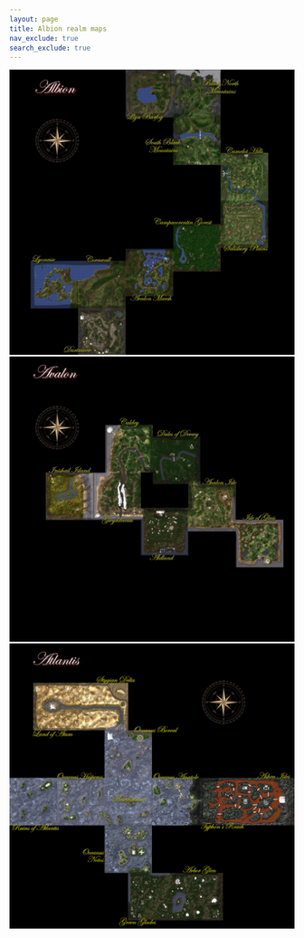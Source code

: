 ```yaml
---
layout: page
title: Albion realm maps
nav_exclude: true
search_exclude: true
---
```


<div class="imgbox">
<img class="center-fit" src="assets/zones/overview/Albion_overview_legends.jpg" usemap="#albion_overview_map">
<img class="center-fit" src="assets/zones/overview/AlbionSI_overview_legends.jpg" usemap="#albionsi_overview_map">
<img class="center-fit" src="assets/zones/overview/Albion_toa_overview_legends.jpg" usemap="#albiontoa_overview_map">
</div>
<map name="albion_overview_map">
  <area shape="rect" coords="1138,448,1394,704" alt="Camelot Hills" href="map.html?zone=zone000&title=Camelot%20Hills">
  <area shape="rect" coords="1138,705,1394,961" alt="Salisbury Plains" href="map.html?zone=zone001&title=Salisbury%20Plains">
  <area shape="rect" coords="882,257,1138,513" alt="Black Mnts. South" href="map.html?zone=zone002&title=Black%20Mtns.%20South">
  <area shape="rect" coords="882,1,1138,256" alt="Black Mnts. North" href="map.html?zone=zone003&title=Black%20Mtns.%20North">
  <area shape="rect" coords="626,1,882,256" alt="Llyn Barfog" href="map.html?zone=zone007&title=Llyn%20Barfog">
  <area shape="rect" coords="882,832,1138,1088" alt="Campacorentin Forest" href="map.html?zone=zone008&title=Campacorentin%20Forest">
  <area shape="rect" coords="626,965,881,1221" alt="Avalon Marsh" href="map.html?zone=zone009&title=Avalon%20Marsh">
  <area shape="rect" coords="370,1030,625,1285" alt="Cornwall" href="map.html?zone=zone006&title=Cornwall">
  <area shape="rect" coords="114,1030,369,1285" alt="Lyonesse" href="map.html?zone=zone010&title=Lyonesse">
  <area shape="rect" coords="370,1286,625,1531" alt="Dartmoor" href="map.html?zone=zone004&title=Dartmoor">
</map>
<map name="albionsi_overview_map">
  <area shape="rect" coords="1220,879,1475,1134" alt="Isle of Glass" href="map.html?zone=zone051&title=Isle%20of%20Glass">
  <area shape="rect" coords="964,687,1219,942" alt="Avalon Isle" href="map.html?zone=zone052&title=Avalon%20Isle">
  <area shape="rect" coords="708,815,963,1070" alt="Aldland" href="map.html?zone=zone056&title=Aldland">
  <area shape="rect" coords="772,431,1027,686" alt="Dales of Devwy" href="map.html?zone=zone053&title=Dales%20of%20Devwy">
  <area shape="rect" coords="516,368,771,623" alt="Caldey" href="map.html?zone=zone054&title=Caldey">
  <area shape="rect" coords="452,624,707,879" alt="Gwyddneau" href="map.html?zone=zone055&title=Gwyddneau">
  <area shape="rect" coords="196,624,451,879" alt="Inishail Island" href="map.html?zone=zone057&title=Inishail%20Island">
</map>
<map name="albiontoa_overview_map">
  <area shape="rect" coords="1,724,256,979" alt="Ruins of Atlantis" href="map.html?zone=zone070&title=Ruins%20of%20Atlantis">
  <area shape="rect" coords="257,724,512,979" alt="Oceanus Hesperos" href="map.html?zone=zone073&title=Oceanus%20Hesperos">
  <area shape="rect" coords="513,724,768,979" alt="Mesothalassa" href="map.html?zone=zone074&title=Mesothalassa">
  <area shape="rect" coords="769,724,1024,979" alt="Oceanus Anatole" href="map.html?zone=zone077&title=Oceanus%20Anatole">
  <area shape="rect" coords="1025,724,1280,979" alt="Typhons Reach" href="map.html?zone=zone084&title=Typhon%27s%20Reach">
  <area shape="rect" coords="1281,724,1536,979" alt="Ashen Isles" href="map.html?zone=zone085&title=Ashen%20Isles">
  <area shape="rect" coords="513,468,768,723" alt="Oceanus Boreal" href="map.html?zone=zone075&title=Oceanus%20Boreal">
  <area shape="rect" coords="513,980,768,1235" alt="Oceanus Notos" href="map.html?zone=zone076&title=Oceanus%20Notos">
  <area shape="rect" coords="639,1236,894,1491" alt="Green Glades" href="map.html?zone=zone086&title=Green%20Glades">
  <area shape="rect" coords="895,1236,1150,1491" alt="Arbor Glen" href="map.html?zone=zone087&title=Arbor%20Glen">
  <area shape="rect" coords="384,212,639,467" alt="Stygian Delta" href="map.html?zone=zone081&title=Stygian%20Delta">
  <area shape="rect" coords="128,212,383,467" alt="Land of Atum" href="map.html?zone=zone082&title=Land%20of%20Atum">
</map>

